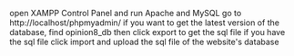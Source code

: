 open XAMPP Control Panel and run Apache and MySQL
go to http://localhost/phpmyadmin/ 
if you want to get the latest version of the database, find opinion8_db then click export to get the sql file
if you have the sql file click import and upload the sql file of the website's database
